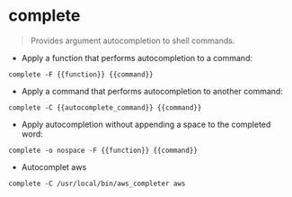 # complete

> Provides argument autocompletion to shell commands.

- Apply a function that performs autocompletion to a command:

`complete -F {{function}} {{command}}`

- Apply a command that performs autocompletion to another command:

`complete -C {{autocomplete_command}} {{command}}`

- Apply autocompletion without appending a space to the completed word:

`complete -o nospace -F {{function}} {{command}}`
- Autocomplet aws

`complete -C /usr/local/bin/aws_completer aws`



